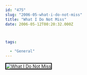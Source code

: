 ```yaml
---
id: "475"
slug: "2006-05-what-i-do-not-miss"
title: "What I Do Not Miss"
date: 2006-05-12T00:20:32.000Z



tags:

  - "General"
---
```

<div class="sqs-html-content">
  <div style="float: left; margin-right: 10px; margin-bottom: 10px;"> <a href="http://www.flickr.com/photos/mclazarus/144899625/" title="What I Do Not Miss"><img src="http://static.flickr.com/54/144899625_8e558f0d29_m.jpg" alt="What I Do Not Miss" style="border: solid 2px #000000;" /></a>
</div>
<p><br clear="all" /></p>
</div>
